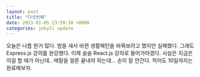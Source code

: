 ```yaml
---
layout: post
title: "다섯번째"
date: 2023-01-05 23:59:10 +0900
categories: jekyll update
---
```


오늘은 나름 한거 많다. 밤을 새서 바뀐 생활패턴을 바꿔보려고 했지만 실패했다. 그래도 Express.js 강의를 완강했다. 이제 슬슬 React.js 강의로 들어가야겠다. 사실은 지금은 이걸 할 때가 아닌데.. 메탈을 얼른 끝내야 하는데... 손이 잘 안간다. 적어도 10일까지는 완료해보자.
